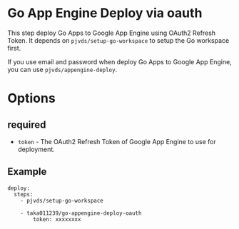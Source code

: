 # Go App Engine Deploy via oauth

This step deploy Go Apps to Google App Engine using OAuth2 Refresh Token.
It depends on `pjvds/setup-go-workspace` to setup the Go workspace first.

If you use email and password when deploy Go Apps to Google App Engine, you can use `pjvds/appengine-deploy`.

# Options

## required

- `token` - The OAuth2 Refresh Token of Google App Engine to use for deployment.

## Example

    deploy:
      steps:
        - pjvds/setup-go-workspace

        - taka011239/go-appengine-deploy-oauth
            token: xxxxxxxx
